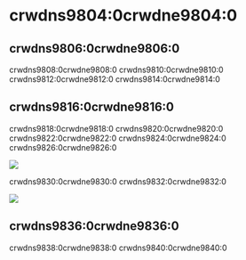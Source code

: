 # crwdns9804:0crwdne9804:0

## crwdns9806:0crwdne9806:0

crwdns9808:0crwdne9808:0 crwdns9810:0crwdne9810:0 crwdns9812:0crwdne9812:0 crwdns9814:0crwdne9814:0

## crwdns9816:0crwdne9816:0

crwdns9818:0crwdne9818:0 crwdns9820:0crwdne9820:0 crwdns9822:0crwdne9822:0 crwdns9824:0crwdne9824:0 crwdns9826:0crwdne9826:0

![](crwdns9828:0crwdne9828:0)

crwdns9830:0crwdne9830:0 crwdns9832:0crwdne9832:0

![](crwdns9834:0crwdne9834:0)

## crwdns9836:0crwdne9836:0

crwdns9838:0crwdne9838:0 crwdns9840:0crwdne9840:0
